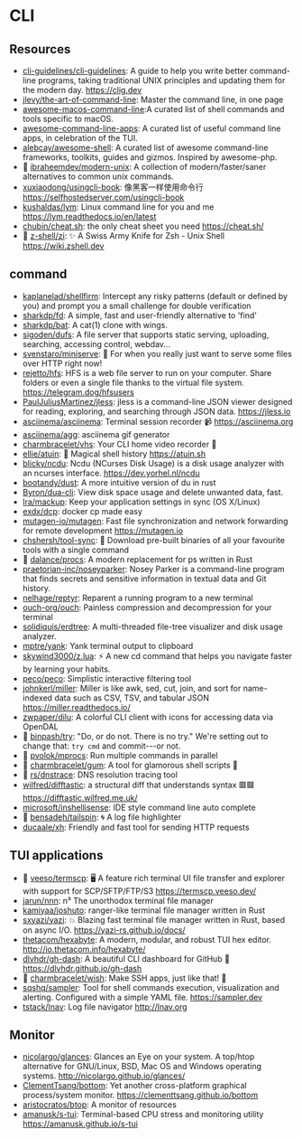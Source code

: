 # CLI

## Resources

- [cli-guidelines/cli-guidelines](https://github.com/cli-guidelines/cli-guidelines): A guide to help you write better command-line programs, taking traditional UNIX principles and updating them for the modern day. <https://clig.dev>
- [jlevy/the-art-of-command-line](https://github.com/jlevy/the-art-of-command-line): Master the command line, in one page
- [awesome-macos-command-line](https://git.herrbischoff.com/awesome-macos-command-line/about/):A curated list of shell commands and tools specific to macOS.
- [awesome-command-line-apps](https://git.herrbischoff.com/awesome-command-line-apps/about/): A curated list of useful command line apps, in celebration of the TUI.
- [alebcay/awesome-shell](https://github.com/alebcay/awesome-shell): A curated list of awesome command-line frameworks, toolkits, guides and gizmos. Inspired by awesome-php.
- 🌟 [ibraheemdev/modern-unix](https://github.com/ibraheemdev/modern-unix): A collection of modern/faster/saner alternatives to common unix commands.
- [xuxiaodong/usingcli-book](https://github.com/xuxiaodong/usingcli-book): 像黑客一样使用命令行 <https://selfhostedserver.com/usingcli-book>
- [kushaldas/lym](https://github.com/kushaldas/lym): Linux command line for you and me <https://lym.readthedocs.io/en/latest>
- [chubin/cheat.sh](https://github.com/chubin/cheat.sh): the only cheat sheet you need <https://cheat.sh/>
- 🌟 [z-shell/zi](https://github.com/z-shell/zi): ✨ A Swiss Army Knife for Zsh - Unix Shell <https://wiki.zshell.dev>

## command

- [kaplanelad/shellfirm](https://github.com/kaplanelad/shellfirm): Intercept any risky patterns (default or defined by you) and prompt you a small challenge for double verification
- [sharkdp/fd](https://github.com/sharkdp/fd): A simple, fast and user-friendly alternative to 'find'
- [sharkdp/bat](https://github.com/sharkdp/bat): A cat(1) clone with wings.
- [sigoden/dufs](https://github.com/sigoden/dufs): A file server that supports static serving, uploading, searching, accessing control, webdav...
- [svenstaro/miniserve](https://github.com/svenstaro/miniserve): 🌟 For when you really just want to serve some files over HTTP right now!
- [rejetto/hfs](https://github.com/rejetto/hfs/): HFS is a web file server to run on your computer. Share folders or even a single file thanks to the virtual file system. <https://telegram.dog/hfsusers>
- [PaulJuliusMartinez/jless](https://github.com/PaulJuliusMartinez/jless): jless is a command-line JSON viewer designed for reading, exploring, and searching through JSON data. <https://jless.io>
- [asciinema/asciinema](https://github.com/asciinema/asciinema): Terminal session recorder 📹 <https://asciinema.org>
- [asciinema/agg](https://github.com/asciinema/agg): asciinema gif generator
- [charmbracelet/vhs](https://github.com/charmbracelet/vhs): Your CLI home video recorder 📼
- [ellie/atuin](https://github.com/ellie/atuin): 🐢 Magical shell history <https://atuin.sh>
- [blicky/ncdu](https://g.blicky.net/ncdu.git): Ncdu (NCurses Disk Usage) is a disk usage analyzer with an ncurses interface. <https://dev.yorhel.nl/ncdu>
- [bootandy/dust](https://github.com/bootandy/dust): A more intuitive version of du in rust
- [Byron/dua-cli](https://github.com/Byron/dua-cli): View disk space usage and delete unwanted data, fast.
- [lra/mackup](https://github.com/lra/mackup): Keep your application settings in sync (OS X/Linux)
- [exdx/dcp](https://github.com/exdx/dcp): docker cp made easy
- [mutagen-io/mutagen](https://github.com/mutagen-io/mutagen): Fast file synchronization and network forwarding for remote development <https://mutagen.io>
- [chshersh/tool-sync](https://github.com/chshersh/tool-sync): 🧰 Download pre-built binaries of all your favourite tools with a single command
- 🌟 [dalance/procs](https://github.com/dalance/procs): A modern replacement for ps written in Rust
- [praetorian-inc/noseyparker](https://github.com/praetorian-inc/noseyparker): Nosey Parker is a command-line program that finds secrets and sensitive information in textual data and Git history.
- [nelhage/reptyr](https://github.com/nelhage/reptyr): Reparent a running program to a new terminal
- [ouch-org/ouch](https://github.com/ouch-org/ouch): Painless compression and decompression for your terminal
- [solidiquis/erdtree](https://github.com/solidiquis/erdtree): A multi-threaded file-tree visualizer and disk usage analyzer.
- [mptre/yank](https://github.com/mptre/yank): Yank terminal output to clipboard
- [skywind3000/z.lua](https://github.com/skywind3000/z.lua): ⚡ A new cd command that helps you navigate faster by learning your habits.
- [peco/peco](https://github.com/peco/peco): Simplistic interactive filtering tool
- [johnkerl/miller](https://github.com/johnkerl/miller): Miller is like awk, sed, cut, join, and sort for name-indexed data such as CSV, TSV, and tabular JSON <https://miller.readthedocs.io/>
- [zwpaper/dilu](https://github.com/zwpaper/dilu): A colorful CLI client with icons for accessing data via OpenDAL
- 🌟 [binpash/try](https://github.com/binpash/try): "Do, or do not. There is no try." We're setting out to change that: `try cmd` and commit---or not.
- 🌟 [pvolok/mprocs](https://github.com/pvolok/mprocs): Run multiple commands in parallel
- 🌟 [charmbracelet/gum](https://github.com/charmbracelet/gum): A tool for glamorous shell scripts 🎀
- 🌟 [rs/dnstrace](https://github.com/rs/dnstrace): DNS resolution tracing tool
- [wilfred/difftastic](https://github.com/wilfred/difftastic): a structural diff that understands syntax 🟥🟩 <https://difftastic.wilfred.me.uk/>
- [microsoft/inshellisense](https://github.com/microsoft/inshellisense): IDE style command line auto complete
- 🌟 [bensadeh/tailspin](https://github.com/bensadeh/tailspin): 🌀 A log file highlighter
- [ducaale/xh](https://github.com/ducaale/xh): Friendly and fast tool for sending HTTP requests

## TUI applications

- 🌟 [veeso/termscp](https://github.com/veeso/termscp): 🖥 A feature rich terminal UI file transfer and explorer with support for SCP/SFTP/FTP/S3 <https://termscp.veeso.dev/>
- [jarun/nnn](https://github.com/jarun/nnn): n³ The unorthodox terminal file manager
- [kamiyaa/joshuto](https://github.com/kamiyaa/joshuto): ranger-like terminal file manager written in Rust
- [sxyazi/yazi](https://github.com/sxyazi/yazi): 💥 Blazing fast terminal file manager written in Rust, based on async I/O. <https://yazi-rs.github.io/docs/>
- [thetacom/hexabyte](https://github.com/thetacom/hexabyte): A modern, modular, and robust TUI hex editor. <http://io.thetacom.info/hexabyte/>
- [dlvhdr/gh-dash](https://github.com/dlvhdr/gh-dash): A beautiful CLI dashboard for GitHub 🚀 <https://dlvhdr.github.io/gh-dash>
- 🌟 [charmbracelet/wish](https://github.com/charmbracelet/wish): Make SSH apps, just like that! 💫
- [sqshq/sampler](https://github.com/sqshq/sampler): Tool for shell commands execution, visualization and alerting. Configured with a simple YAML file. <https://sampler.dev>
- [tstack/lnav](https://github.com/tstack/lnav): Log file navigator <http://lnav.org>

## Monitor

- [nicolargo/glances](https://github.com/nicolargo/glances): Glances an Eye on your system. A top/htop alternative for GNU/Linux, BSD, Mac OS and Windows operating systems. <http://nicolargo.github.io/glances/>
- [ClementTsang/bottom](https://github.com/ClementTsang/bottom): Yet another cross-platform graphical process/system monitor. <https://clementtsang.github.io/bottom>
- [aristocratos/btop](https://github.com/aristocratos/btop): A monitor of resources
- [amanusk/s-tui](https://github.com/amanusk/s-tui): Terminal-based CPU stress and monitoring utility <https://amanusk.github.io/s-tui>
